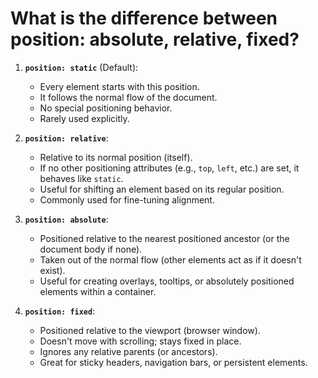 # What is the difference between position: absolute, relative, fixed?

1. **`position: static`** (Default):
   - Every element starts with this position.
   - It follows the normal flow of the document.
   - No special positioning behavior.
   - Rarely used explicitly.

2. **`position: relative`**:
   - Relative to its normal position (itself).
   - If no other positioning attributes (e.g., `top`, `left`, etc.) are set, it behaves like `static`.
   - Useful for shifting an element based on its regular position.
   - Commonly used for fine-tuning alignment.

3. **`position: absolute`**:
   - Positioned relative to the nearest positioned ancestor (or the document body if none).
   - Taken out of the normal flow (other elements act as if it doesn't exist).
   - Useful for creating overlays, tooltips, or absolutely positioned elements within a container.

4. **`position: fixed`**:
   - Positioned relative to the viewport (browser window).
   - Doesn't move with scrolling; stays fixed in place.
   - Ignores any relative parents (or ancestors).
   - Great for sticky headers, navigation bars, or persistent elements.
